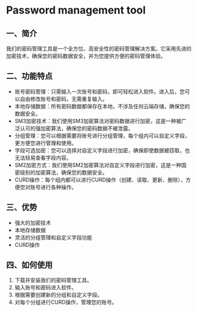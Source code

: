 # Password management tool

## 一、简介

我们的密码管理工具是一个全方位、高安全性的密码管理解决方案。它采用先进的加密技术，确保您的密码数据安全，并为您提供方便的密码管理体验。

## 二、功能特点

- 账号密码管理：只需输入一次账号和密码，即可轻松进入软件。进入后，您可以自由修改账号和密码，无需重复输入。
- 本地存储数据：所有密码数据都保存在本地，不涉及任何云端存储，确保您的数据安全。
- SM3加密技术：我们使用SM3加密算法对密码数据进行加密，这是一种被广泛认可的强加密算法，确保您的密码数据不被泄露。
- 分组管理：您可以根据需要将账号进行分组管理，每个组内可以自定义字段，更方便您进行管理和使用。
- 字段可选加密：您可以选择对自定义字段进行加密，确保即使数据被窃取，也无法轻易查看字段内容。
- SM2加密方式：我们使用SM2加密算法对自定义字段进行加密，这是一种国密级别的加密算法，确保您的数据安全。
- CURD操作：每个组内都可以进行CURD操作（创建、读取、更新、删除），方便您对账号进行各种操作。

## 三、优势

- 强大的加密技术
- 本地存储数据
- 灵活的分组管理和自定义字段功能
- CURD操作

## 四、如何使用

1. 下载并安装我们的密码管理工具。
2. 输入账号和密码进入软件。
3. 根据需要创建新的分组和自定义字段。
4. 对每个分组进行CURD操作，管理您的账号。
